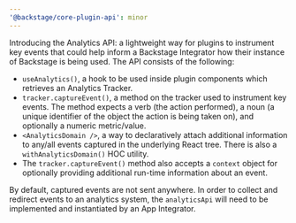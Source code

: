 ```yaml
---
'@backstage/core-plugin-api': minor
---
```


Introducing the Analytics API: a lightweight way for plugins to instrument key
events that could help inform a Backstage Integrator how their instance of
Backstage is being used. The API consists of the following:

- `useAnalytics()`, a hook to be used inside plugin components which retrieves
  an Analytics Tracker.
- `tracker.captureEvent()`, a method on the tracker used to instrument key
  events. The method expects a verb (the action performed), a noun (a unique
  identifier of the object the action is being taken on), and optionally a
  numeric metric/value.
- `<AnalyticsDomain />`, a way to declaratively attach additional information
  to any/all events captured in the underlying React tree. There is also a
  `withAnalyticsDomain()` HOC utility.
- The `tracker.captureEvent()` method also accepts a `context` object for
  optionally providing additional run-time information about an event.

By default, captured events are not sent anywhere. In order to collect and
redirect events to an analytics system, the `analyticsApi` will need to be
implemented and instantiated by an App Integrator.
